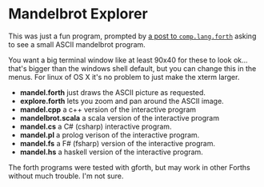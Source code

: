 # Mandelbrot Explorer

This was just a fun program, prompted by 
[a post to `comp.lang.forth`][1] asking to see a 
small ASCII mandelbrot program.

You want a big terminal window like at least 90x40 for these to look
ok... that's bigger than the windows shell default, but you can change
this in the menus. For linux of OS X it's no problem to just make the
xterm larger.

 - **mandel.forth**  just draws the ASCII picture as requested.
 - **explore.forth** lets you zoom and pan around the ASCII image. 
 - **mandel.cpp** a c++ version of the interactive program
 - **mandelbrot.scala** a scala version of the interactive program
 - **mandel.cs** a C# (csharp) interactive program.
 - **mandel.pl** a prolog verison of the interactive program.
 - **mandel.fs** a F# (fsharp) version of the interactive program.
 - **mandel.hs** a haskell version of the interactive program.

The forth programs were tested with gforth, but may work in other
Forths without much trouble.  I'm not sure.

[1]: https://groups.google.com/d/topic/comp.lang.forth/zXQrdJOKQdY/discussion
